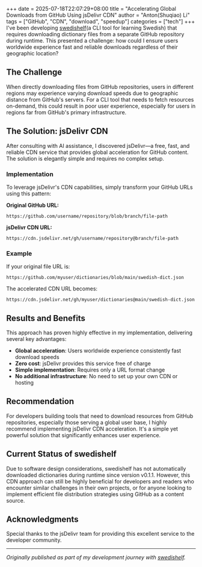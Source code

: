 +++ 
date = 2025-07-18T22:07:29+08:00
title = "Accelerating Global Downloads from GitHub Using jsDelivr CDN"
author = "Anton(Shuqiao) Li"
tags = ["GitHub", "CDN", "download", "speedup"]
categories = ["tech"]
+++
I've been developing [swedishelf](https://github.com/celestialli/swedishelf)(a CLI tool for learning Swedish) that requires downloading dictionary files from a separate GitHub repository during runtime. This presented a challenge: how could I ensure users worldwide experience fast and reliable downloads regardless of their geographic location?

## The Challenge

When directly downloading files from GitHub repositories, users in different regions may experience varying download speeds due to geographic distance from GitHub's servers. For a CLI tool that needs to fetch resources on-demand, this could result in poor user experience, especially for users in regions far from GitHub's primary infrastructure.

## The Solution: jsDelivr CDN

After consulting with AI assistance, I discovered jsDelivr—a free, fast, and reliable CDN service that provides global acceleration for GitHub content. The solution is elegantly simple and requires no complex setup.

### Implementation

To leverage jsDelivr's CDN capabilities, simply transform your GitHub URLs using this pattern:

**Original GitHub URL:**
```
https://github.com/username/repository/blob/branch/file-path
```

**jsDelivr CDN URL:**
```
https://cdn.jsdelivr.net/gh/username/repository@branch/file-path
```

### Example

If your original file URL is:
```
https://github.com/myuser/dictionaries/blob/main/swedish-dict.json
```

The accelerated CDN URL becomes:
```
https://cdn.jsdelivr.net/gh/myuser/dictionaries@main/swedish-dict.json
```

## Results and Benefits

This approach has proven highly effective in my implementation, delivering several key advantages:

- **Global acceleration**: Users worldwide experience consistently fast download speeds
- **Zero cost**: jsDelivr provides this service free of charge
- **Simple implementation**: Requires only a URL format change
- **No additional infrastructure**: No need to set up your own CDN or hosting

## Recommendation

For developers building tools that need to download resources from GitHub repositories, especially those serving a global user base, I highly recommend implementing jsDelivr CDN acceleration. It's a simple yet powerful solution that significantly enhances user experience.

## Current Status of swedishelf

Due to software design considerations, swedishelf has not automatically downloaded dictionaries during runtime since version v0.1.1. However, this CDN approach can still be highly beneficial for developers and readers who encounter similar challenges in their own projects, or for anyone looking to implement efficient file distribution strategies using GitHub as a content source.

## Acknowledgments

Special thanks to the jsDelivr team for providing this excellent service to the developer community.

---

*Originally published as part of my development journey with [swedishelf](https://github.com/celestialli/swedishelf).*
